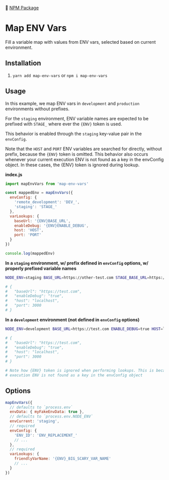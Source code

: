 🔗 [NPM Package](https://www.npmjs.com/package/map-env-vars)

# Map ENV Vars

Fill a variable map with values from ENV vars, selected based on current environment.

## Installation

1. `yarn add map-env-vars` or `npm i map-env-vars`

## Usage

In this example, we map ENV vars in `development` and `production` environments without prefixes.

For the `staging` environment, ENV variable names are expected to be prefixed with `STAGE_` where ever the `{ENV}` token is used.

This behavior is enabled through the `staging` key-value pair in the `envConfig`.

Note that the `HOST` and `PORT` ENV variables are searched for directly, without prefix, because the `{ENV}` token is omitted. This behavior also occurs whenever your current execution ENV is not found as a key in the envConfig object. In these cases, the {ENV} token is ignored during lookup.

**index.js**

```js
import mapEnvVars from 'map-env-vars'

const mappedEnv = mapEnvVars({
  envConfig: {
    'remote_development': 'DEV_',
    'staging': 'STAGE_'
  },
  varLookups: {
    baseUrl: '{ENV}BASE_URL',
    enableDebug: '{ENV}ENABLE_DEBUG',
    host: 'HOST',
    port: 'PORT'
  }
})

console.log(mappedEnv)
```

**In a `staging` environment, w/ prefix defined in `envConfig` options, w/ properly prefixed variable names**

```bash
NODE_ENV=staging BASE_URL=https://other-test.com STAGE_BASE_URL=https://test.com STAGE_ENABLE_DEBUG=true HOST=0.0.0.0 PORT=3100 node index.js

# {
#   "baseUrl": "https://test.com",
#   "enableDebug": "true",
#   "host": "localhost",
#   "port": 3000
# }
```

**In a `development` environment (not defined in `envConfig` options)**

```bash
NODE_ENV=development BASE_URL=https://test.com ENABLE_DEBUG=true HOST=localhost PORT=3000 node index.js

# {
#   "baseUrl": "https://test.com",
#   "enableDebug": "true",
#   "host": "localhost",
#   "port": 3000
# }

# Note how {ENV} token is ignored when performing lookups. This is because the current
# execution ENV is not found as a key in the envConfig object
```

## Options

```js
mapEnvVars({
  // defaults to `process.env`
  envData: { myFakeEnvData: true },
  // defaults to `process.env.NODE_ENV`
  envCurrent: 'staging',
  // required
  envConfig: {
    'ENV_ID': 'ENV_REPLACEMENT_'
    // ...
  },
  // required
  varLookups: {
    friendlyVarName: '{ENV}_BIG_SCARY_VAR_NAME'
    // ...
  }
})
```
